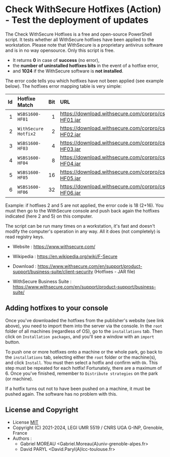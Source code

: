 # Check WithSecure Hotfixes (Action) - Test the deployment of updates

The Check WithSecure Hotfixes is a free and open-source PowerShell script.
It tests whether all WithSecure hotfixes have been applied to the workstation.
Please note that WithSecure is a proprietary antivirus software and is in no way opensource.
Only this script is free.

* It returns **0** in case of **success** (no error),
* the **number of uninstalled hotfixes bits** in the event of a hotfixe error,
* and **1024** if the WithSecure software is **not installed**.

The error code tells you which hotfixes have not been applied (see example below).
The hotfixes error mapping table is very simple:

 | Id | Hotfixe Match        | Bit | URL                                                                 | Date       |
 | --:|:-------------------- | ---:|:------------------------------------------------------------------- |:---------- |
 |  1 | `WSBS1600-HF01`      |   1 | https://download.withsecure.com/corpro/cs/cs16.00/WSBS1600-HF01.jar | 2023/10/18 |
 |  2 | `WithSecure Hotfix2` |   2 | https://download.withsecure.com/corpro/cs/cs16.00/WSBS1600-HF02.jar | 2023/10/18 |
 |  3 | `WSBS1600-HF03`      |   4 | https://download.withsecure.com/corpro/cs/cs16.00/WSBS1600-HF03.jar | 2023/12/22 |
 |  4 | `WSBS1600-HF04`      |   8 | https://download.withsecure.com/corpro/cs/cs16.00/WSBS1600-HF04.jar | 2023/12/22 |
 |  5 | `WSBS1600-HF05`      |  16 | https://download.withsecure.com/corpro/cs/cs16.00/WSBS1600-HF05.jar | 2024/01/15 |
 |  6 | `WSBS1600-HF06`      |  32 | https://download.withsecure.com/corpro/cs/cs16.00/WSBS1600-HF06.jar | 2024/02/14 |

Example: if hotfixes 2 and 5 are not applied, the error code is 18 (2+16).
You must then go to the WithSecure console and push back again the hotfixes indicated (here 2 and 5) on this computer.

The script can be run many times on a workstation,
it's fast and doesn't modify the computer's operation in any way.
All it does (not completely) is read registry keys.

* Website : https://www.withsecure.com/
* Wikipedia : https://en.wikipedia.org/wiki/F-Secure

* Download : https://www.withsecure.com/en/support/product-support/business-suite/client-security (Hotfixes - JAR file)
* WithSecure Business Suite : https://www.withsecure.com/en/support/product-support/business-suite/

## Adding hotfixes to your console

Once you've downloaded the hotfixes from the publisher's website (see link above), you need to import them into the server via the console.
In the `root` folder of all machines (regardless of OS), go to the `installations` tab.
Then click on `Installation packages`, and you'll see a window with an `import` button.

To push one or more hotfixes onto a machine or the whole park, go back to the `installations` tab, selecting either the `root` folder or the machine(s), and click `Install`.
You must then select a hotfix and confirm with `Ok`.
This step must be repeated for each hotfix! Fortunately, there are a maximum of 6.
Once you've finished, remember to `Distribute strategies` on the park (or machine).

If a hotfix turns out not to have been pushed on a machine, it must be pushed again.
The software has no problem with this.

## License and Copyright

* License [MIT](../LICENSE.md)
* Copyright (C) 2021-2024, LEGI UMR 5519 / CNRS UGA G-INP, Grenoble, France
* Authors :
    * Gabriel MOREAU <Gabriel.Moreau(A)univ-grenoble-alpes.fr>
    * David PARYL <David.Paryl(A)lcc-toulouse.fr>
